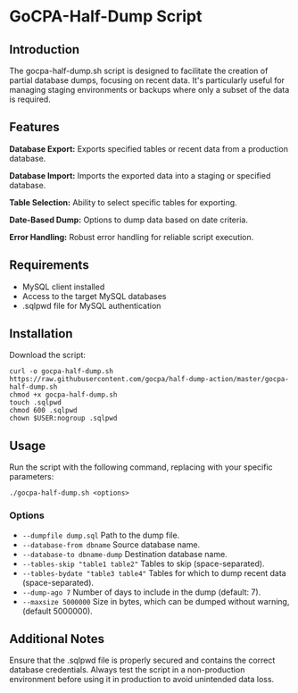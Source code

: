 # GoCPA-Half-Dump Script
## Introduction

The gocpa-half-dump.sh script is designed to facilitate the creation of partial database dumps, focusing on recent data. It's particularly useful for managing staging environments or backups where only a subset of the data is required.

## Features

**Database Export:** Exports specified tables or recent data from a production database.

**Database Import:** Imports the exported data into a staging or specified database.

**Table Selection:** Ability to select specific tables for exporting.

**Date-Based Dump:** Options to dump data based on date criteria.

**Error Handling:** Robust error handling for reliable script execution.

## Requirements
* MySQL client installed
* Access to the target MySQL databases
* .sqlpwd file for MySQL authentication

## Installation
Download the script:
```shell
curl -o gocpa-half-dump.sh https://raw.githubusercontent.com/gocpa/half-dump-action/master/gocpa-half-dump.sh
chmod +x gocpa-half-dump.sh
touch .sqlpwd
chmod 600 .sqlpwd
chown $USER:nogroup .sqlpwd
```

## Usage
Run the script with the following command, replacing <options> with your specific parameters:

```shell
./gocpa-half-dump.sh <options>
```
### Options
* `--dumpfile dump.sql` Path to the dump file.
* `--database-from dbname` Source database name.
* `--database-to dbname-dump` Destination database name.
* `--tables-skip "table1 table2"` Tables to skip (space-separated).
* `--tables-bydate "table3 table4"` Tables for which to dump recent data (space-separated).
* `--dump-ago 7` Number of days to include in the dump (default: 7).
* `--maxsize 5000000` Size in bytes, which can be dumped without warning, (default 5000000).

## Additional Notes
Ensure that the .sqlpwd file is properly secured and contains the correct database credentials.
Always test the script in a non-production environment before using it in production to avoid unintended data loss.
